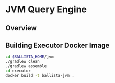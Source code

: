 # JVM Query Engine

## Overview


## Building Executor Docker Image

```bash
cd $BALLISTA_HOME/jvm
./gradlew clean
./gradlew assemble
cd executor
docker build -t ballista-jvm .
```
